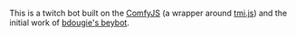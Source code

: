 This is a twitch bot built on the [ComfyJS](https://github.com/instafluff/ComfyJS) (a wrapper around [tmi.js](https://github.com/tmijs/tmi.js)) and the initial work of [bdougie's beybot](https://github.com/open-sauced/beybot).
